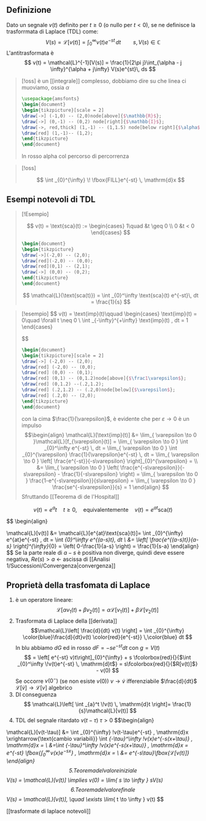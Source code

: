 ## Definizione

Dato un segnale $v(t)$ definito per $t \geq 0$ (o nullo per $t < 0$), se ne definisce la trasforrmata di Laplace (TDL) come:
 $$
V(s) = \mathcal{L}[v(t)] = \int _{0}^{\infty} v(t)e^{-st} \, dt\qquad s, V(s) \in \mathbb{C} 
$$
L'antitrasformata è
$$
v(t) = \mathcal{L}^{-1}[V(s)] = \frac{1}{2\pi j}\int_{\alpha - j \infty}^{\alpha + j\infty} V(s)e^{st}\, ds 
$$
>[!oss]
>è un [[integrale]] complesso, dobbiamo dire su che linea ci muoviamo, ossia $\alpha$
>
> ```tikz
> \usepackage{amsfonts}
>\begin{document}
>\begin{tikzpicture}[scale = 2]
>\draw[->] (-1,0) -- (2,0)node[above]{$\mathbb{R}$};
>\draw[->] (0,-1) -- (0,2) node[right]{$\mathbb{I}$};
>\draw[->, red,thick] (1,-1) -- (1,1.5) node[below right]{$\alpha$};
>\draw[red] (1,-1)-- (1,2);
>\end{tikzpicture}
>\end{document}
>```
>In rosso alpha col percorso di percorrenza

>[!oss]
>
>$$
>\int _{0}^{\infty} \! \fbox{FILL}e^{-st} \, \mathrm{d}x 
>$$

## Esempi notevoli di TDL

> [!Esempio]
> 
> $$
> v(t) = \text{sca}(t) := \begin{cases}
> 1\quad &t \geq 0 \\
> 0 &t < 0
> \end{cases}
> $$
> ```tikz
> \begin{document}
> \begin{tikzpicture}
> \draw[->](-2,0) -- (2,0);
> \draw[red](-2,0) -- (0,0);
> \draw[red](0,1) -- (2,1);
> \draw[->] (0,0) -- (0,2);
> \end{tikzpicture}
> \end{document}
> ```
> $$
> \mathcal{L}(\text{sca(t)}) = \int _{0}^\infty \text{sca}(t) e^{-st}\, dt = \frac{1}{s}
> $$

> [!esempio]
> $$
> v(t) = \text{imp}(t)\qquad \begin{cases}
> \text{imp}(t) = 0\quad \forall t \neq 0 \\
> \int _{-\infty}^{+\infty} \text{imp}(t) \, dt = 1 
> \end{cases}
> 
> $$
> ```tikz
> \begin{document}
> \begin{tikzpicture}[scale = 2]
> \draw[->] (-2,0) -- (2,0);
> \draw[red] (-2,0) -- (0,0);
> \draw[red] (0,0) -- (0,1);
> \draw[red] (0,1) -- (0,1.2)node[above]{$\frac1\varepsilon$};
> \draw[red] (0,1.2) --(.2,1.2);
> \draw[red] (.2,1.2) -- (.2,0)node[below]{$\varepsilon$};
> \draw[red] (.2,0) -- (2,0);
> \end{tikzpicture}
> \end{document}
> ```
> con la cima $\frac{1}{\varepsilon}$, è evidente che per $\varepsilon \to 0$ è un impulso
> $$\begin{align}
> \mathcal{L}[\text{imp}(t)] &= \lim_{ \varepsilon \to 0 }\mathcal{L}[f_{\varepsilon}(t)] = \lim_{ \varepsilon \to 0 } \int _{0}^\infty e^{-st} \, dt = \lim_{ \varepsilon \to 0 } \int _{0}^{\varepsilon} \frac{1}{\varepsilon}e^{-st} \, dt = \lim_{ \varepsilon \to 0 } \left[ \frac{e^{-st}}{-s\varepsilon} \right]_{0}^{\varepsilon} = \\
> &= \lim_{ \varepsilon \to 0 } \left( \frac{e^{-s\varepsilon}}{-s\varepsilon} - \frac{1}{-s\varepsilon}  \right) = \lim_{ \varepsilon \to 0 } \frac{1-e^{-s\varepsilon}}{s\varepsilon} = \lim_{ \varepsilon \to 0 } \frac{se^{-s\varepsilon}}{s} = 1   
> \end{align}   $$
> Sfruttando [[Teorema di de l'Hospital]]
> 


$$
v(t) = e^at\quad t \geq 0, \quad\text{equivalentemente}\quad v(t) = e^{at}\text{sca}(t)
$$

$$
\begin{align}

\mathcal{L}[v(t)] &= \mathcal{L}[e^{at}\text{sca}(t)]= \int _{0}^{\infty} e^{at}e^{-st} \, dt = \int _{0}^\infty e^{(a-s)t}\, dt   \\
&= \left[ \frac{e^{(a-s)t}}{a-s} \right]^{\infty}_{0} = \left( 0-\frac{1}{a-s} \right) = \frac{1}{s-a}
\end{align}
$$
Se la parte reale di $a - s$ è positiva non diverge, quindi deve essere negativa, $Re(s) > a$ <- ascissa di [[Analisi 1/Successioni/Convergenza|convergenza]] 

## Proprietà della trasfomata di Laplace

1. è un operatore lineare:
	$$
	\mathcal{L}[\alpha v_{1}(t) + \beta v_{2}(t)] = \alpha \mathcal{L}[v_{1}(t)] + \beta \mathcal{L}[v_{2}(t)]
	$$
2. Trasformata di Laplace della [[derivata]]
   $$\mathcal{L}\left[ \frac{d}{dt} v(t) \right] = \int _{0}^{\infty} \color{blue}\frac{d}{dt}v(t) \color{red}{e^{-st}} \,\color{blue} dt  $$
   In blu abbiamo $dG$ ed in rosso $dF = -se^{-st}dt$ con $g = V(t)$
   $$
= \left[ e^{-st} v)t\right]_{0}^{\infty} + s \fcolorbox{red}{}{$\int _{0}^\infty \!v(t)e^{-st} \, \mathrm{d}t$} = s\fcolorbox{red}{}{$R[v(t)]$} - v(0)
$$
   Se occorre $v(0^-)$ (se non esiste $v(0)$)
   $v \to \dot{v}$ ifferenziabile $\frac{d}{dt}$
   $\mathcal{L}[\dot{v}] \to \mathcal{L}[v]$ algebrico
3. DI conseguenza
   $$
\mathcal{L}\left[ \int _{a}^t \!v(t) \, \mathrm{d}t  \right]= \frac{1}{s}\mathcal{L}[v(t)]
$$
4. TDL del segnale ritardato $v(t-\tau)$ $\tau > 0$
   $$\begin{align}

\mathcal{L}[v(t-\tau)] &= \int _{0}^{\infty} \!v(t-\tau)e^{-st} \, \mathrm{d}x \xrightarrow{\text{cambio variabili}} \int _{-\tau}^\infty \!v(x)e^{-s(x+\tau)} \, \mathrm{d}x = \\
&=\int _{-\tau}^\infty \!v(x)e^{-s(x+\tau)} \, \mathrm{d}x = e^{-st} \fbox{$\int _{0}^\infty \!v(x)e^{-sx}$} \, \mathrm{d}x = \\
&= e^{-s\tau}\fbox{$\mathcal{L}[v(t)]$}
\end{align}
$$
5. Teorema del valore iniziale 
   $$
V(s) = \mathcal{L}[v(t)] \implies v(0) = \lim_{ s \to \infty } sV(s)
$$
6. Teorema del valore finale
   $$
V(s) = \mathcal{L}[v(t)], \quad \exists \lim_{ t \to \infty } v(t)
$$

[[trasformate di laplace notevoli]]

